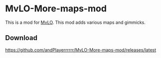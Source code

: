 # MvLO-More-maps-mod
This is a mod for [MvLO](https://github.com/ipodtouch0218/NSMB-MarioVsLuigi#nsmb-mariovsluigi). This mod adds various maps and gimmicks.
## Download
https://github.com/andPlayerrrrrr/MvLO-More-maps-mod/releases/latest
